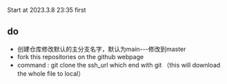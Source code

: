 Start at 2023.3.8 23:35 first

## do 
- 创建仓库修改默认的主分支名字，默认为main---修改到master
- fork this repositories on the github webpage
- command : git clone the ssh_url which end with git （this will download the whole file to local）
